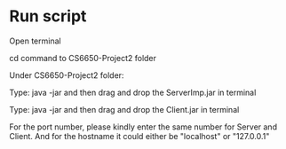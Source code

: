 # Run script
Open terminal

cd command to CS6650-Project2 folder

Under CS6650-Project2 folder:

Type: java -jar and then drag and drop the ServerImp.jar in terminal

Type: java -jar and then drag and drop the Client.jar in terminal

For the port number, please kindly enter the same number for Server and Client. And for the hostname it could either be "localhost" or "127.0.0.1"
